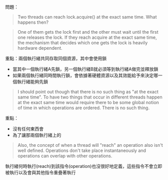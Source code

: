 

問題：
> Two threads can reach lock.acquire() at the exact same time. What happens then?

> One of them gets the lock first and the other must wait until the first one releases the lock. If they reach acquire at the exact same time, the mechanism that decides which one gets the lock is heavily hardware dependent.

重點：兩個執行緒共同存取同個資源，其中會使用鎖
- 當其中一個執行緒A先鎖，另一個執行緒B就必須等到執行緒A做完並釋放鎖
- 如果兩個執行緒同時間執行鎖，會依據著硬體資源以及其效能給予來決定哪一個執行緒能夠先鎖


> I should point out though that there is no such thing as "at the exact same time". To have two things that occur in different threads happen at the exact same time would require there to be some global notion of time in which operations are ordered. There is no such thing.

重點：
- 沒有任何東西會
- 為了讓那兩個執行緒上的

> Also, the concept of when a thread will "reach" an operation also isn't well defined. Operations don't take place instantaneously and operations can overlap with other operations.

執行緒何時執行(reach)到該指令(operation)也沒很好地定義，這些指令不會立即被執行以及會與其他指令重疊著執行